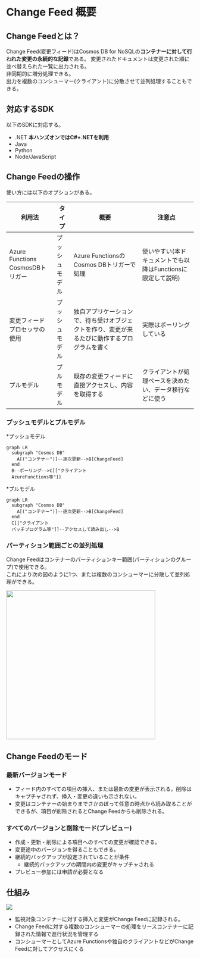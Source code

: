 # Change Feed 概要

## Change Feedとは？
  Change Feed(変更フィード)はCosmos DB for NoSQLの**コンテナーに対して行われた変更の永続的な記録**である。
  変更されたドキュメントは変更された順に並べ替えられた一覧に出力される。  
  非同期的に増分処理できる。  
  出力を複数のコンシューマー(クライアント)に分散させて並列処理することもできる。

## 対応するSDK
  以下のSDKに対応する。
  - .NET **本ハンズオンではC#+.NETを利用**
  - Java
  - Python
  - Node/JavaScript
 
## Change Feedの操作

使い方には以下のオプションがある。

|利用法|タイプ|概要|注意点|
|---|---|---|---|
|Azure Functions CosmosDBトリガー|プッシュモデル|Azure FunctionsのCosmos DBトリガーで処理|使いやすい(本ドキュメントでも以降はFunctionsに限定して説明)|
|変更フィードプロセッサの使用|プッシュモデル|独自アプリケーションで、待ち受けオブジェクトを作り、変更が来るたびに動作するプログラムを書く|実際はポーリングしている|
|プルモデル|プルモデル|既存の変更フィードに直接アクセスし、内容を取得する|クライアントが処理ペースを決めたい、データ移行などに使う|

### プッシュモデルとプルモデル

*プッシュモデル
```mermaid
graph LR
  subgraph "Cosmos DB"
    A[("コンテナー")]--逐次更新-->B[ChangeFeed]
  end
  B--ポーリング-->C[["クライアント
  AzureFunctions等"]]
```

*プルモデル
```mermaid
graph LR
  subgraph "Cosmos DB"
    A[("コンテナー")]--逐次更新-->B[ChangeFeed]
  end
  C[["クライアント
  バッチプログラム等"]]--アクセスして読み出し-->B
```
### パーティション範囲ごとの並列処理

Change Feedはコンテナーのパーティションキー範囲(パーティションのグループ)で使用できる。  
これにより次の図のように1つ、または複数のコンシューマーに分散して並列処理ができる。

<img src="https://learn.microsoft.com/ja-jp/azure/cosmos-db/media/change-feed/changefeedvisual.png" width="400">

## Change Feedのモード

### 最新バージョンモード

- フィード内のすべての項目の挿入、または最新の変更が表示される。削除はキャプチャされず、挿入・変更の違いも示されない。  
- 変更はコンテナーの始まりまでさかのぼって任意の時点から読み取ることができるが、項目が削除されるとChange Feedからも削除される。

### すべてのバージョンと削除モード(プレビュー)

- 作成・更新・削除による項目へのすべての変更が確認できる。
- 変更途中のバージョンを得ることもできる。
- 継続的バックアップが設定されていることが条件
    - 継続的バックアップの期間内の変更がキャプチャされる
- プレビュー参加には申請が必要となる

## 仕組み

<img src="https://github.com/tahayaka-microsoft/CosmosDB-ChangeFeed-Functions/assets/94338329/08a831ac-127b-4e7a-8f8e-31760d44a460">

- 監視対象コンテナーに対する挿入と変更がChange Feedに記録される。  
- Change Feedに対する複数のコンシューマーの処理をリースコンテナーに記録された情報で進行状況を管理する  
- コンシューマーとしてAzure Functionsや独自のクライアントなどがChange Feedに対してアクセスにくる
